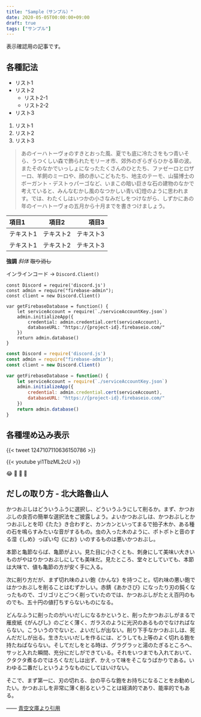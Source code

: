 ```yaml
---
title: "Sample（サンプル）"
date: 2020-05-05T00:00:00+09:00
draft: true
tags: ["サンプル"]
---
```


表示確認用の記事です。

## 各種記法

* リスト1
* リスト2
  * リスト2-1
  * リスト2-2
* リスト3

1. リスト1
2. リスト2
3. リスト3

> あのイーハトーヴォのすきとおった風、夏でも底に冷たさをもつ青いそら、うつくしい森で飾られたモリーオ市、郊外のぎらぎらひかる草の波。 またそのなかでいっしょになったたくさんのひとたち、ファゼーロとロザーロ、羊飼のミーロや、顔の赤いこどもたち、地主のテーモ、山猫博士のボーガント・デストゥパーゴなど、いまこの暗い巨きな石の建物のなかで考えていると、みんなむかし風のなつかしい青い幻燈のように思われます。では、わたくしはいつかの小さなみだしをつけながら、しずかにあの年のイーハトーヴォの五月から十月までを書きつけましょう。

項目1 | 項目2 | 項目3
:--- | :--: | --: 
テキスト1 | テキスト2 | テキスト3
テキスト1 | テキスト2 | テキスト3

**強調** *斜体* ~~取り消し~~

インラインコード -> `Discord.Client()`

```
const Discord = require('discord.js')
const admin = require("firebase-admin");
const client = new Discord.Client()

var getFirebaseDatabase = function() {
    let serviceAccount = require(`./serviceAccountKey.json`)
    admin.initializeApp({
        credential: admin.credential.cert(serviceAccount),
        databaseURL: "https://{project-id}.firebaseio.com/"
    })
    return admin.database()
}
```

```js
const Discord = require('discord.js')
const admin = require("firebase-admin");
const client = new Discord.Client()

var getFirebaseDatabase = function() {
    let serviceAccount = require(`./serviceAccountKey.json`)
    admin.initializeApp({
        credential: admin.credential.cert(serviceAccount),
        databaseURL: "https://{project-id}.firebaseio.com/"
    })
    return admin.database()
}
```

## 各種埋め込み表示

{{< tweet 1247107110636150786 >}}

{{< youtube yi1TbzML2cU >}}

:joy: :thinking: :pray: :bow:

## だしの取り方 - 北大路魯山人

かつおぶしはどういうふうに選択し、どういうふうにして削るか。まず、かつおぶしの良否の簡単な選択法をご披露しよう。よいかつおぶしは、かつおぶしとかつおぶしとを叩《たた》き合わすと、カンカンといってまるで拍子木か、ある種の石を鳴らすみたいな音がするもの。虫の入った木のように、ポトポトと音のする湿《しめ》っぽい匂《にお》いのするものは悪いかつおぶし。

本節と亀節ならば、亀節がよい。見た目に小さくとも、刺身にして美味い大きいものがやはりかつおぶしにしても美味だ。見たところ、堂々としていても、本節は大味で、値も亀節の方が安く手に入る。

次に削り方だが、まず切れ味のよい鉋《かんな》を持つこと。切れ味の悪い鉋ではかつおぶしを削ることはむずかしい。赤錆《あかさび》になったり刃の鈍くなったもので、ゴリゴリとごつく削っていたのでは、かつおぶしがたとえ百円のものでも、五十円の値打ちすらないものになる。

どんなふうに削ったのがいいだしになるかというと、削ったかつおぶしがまるで雁皮紙《がんぴし》のごとく薄く、ガラスのように光沢のあるものでなければならない。こういうのでないと、よいだしが出ない。削り下手なかつおぶしは、死んだだしが出る。生きたいいだしを作るには、どうしても上等のよく切れる鉋を持たねばならない。そしてだしをとる時は、グラグラッと湯のたぎるところへ、サッと入れた瞬間、充分にだしができている。それをいつまでも入れておいて、クタクタ煮るのではろくなだしは出ず、かえって味をそこなうばかりである。いわゆる二番だしというようなものにしてはいけない。

そこで、まず第一に、刃の切れる、台の平らな鉋をお持ちになることをお勧めしたい。かつおぶしを非常に薄く削るということは経済的であり、能率的でもある。

―― [青空文庫より引用](https://www.aozora.gr.jp/cards/001403/card49986.html)
